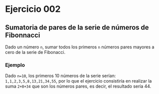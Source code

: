 # Ejercicio **002**
## Sumatoria de pares de la serie de números de Fibonnacci
Dado un número `n`, sumar todos los primeros `n` números pares mayores a cero de la serie de Fibonacci.
### Ejemplo
Dado `n=10`, los primeros 10 números de la serie serían: 
`1,1,2,3,5,8,13,21,34,55`, por lo que el ejercicio consistiría en realizar la suma `2+8+34` que son los números pares, es decir, el resultado sería 44.
